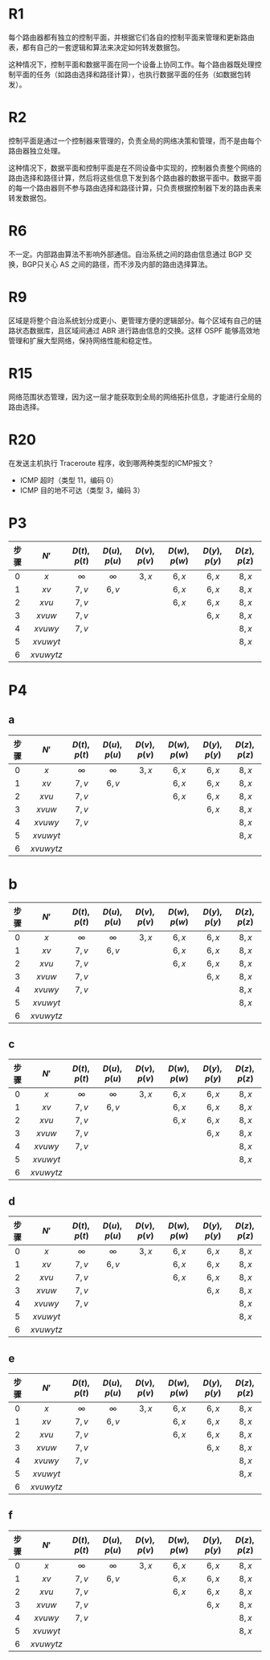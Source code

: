 # R1

每个路由器都有独立的控制平面，并根据它们各自的控制平面来管理和更新路由表，都有自己的一套逻辑和算法来决定如何转发数据包。

这种情况下，控制平面和数据平面在同一个设备上协同工作。每个路由器既处理控制平面的任务（如路由选择和路径计算），也执行数据平面的任务（如数据包转发）。

# R2

控制平面是通过一个控制器来管理的，负责全局的网络决策和管理，而不是由每个路由器独立处理。

这种情况下，数据平面和控制平面是在不同设备中实现的，控制器负责整个网络的路由选择和路径计算，然后将这些信息下发到各个路由器的数据平面中。数据平面的每一个路由器则不参与路由选择和路径计算，只负责根据控制器下发的路由表来转发数据包。

# R6

不一定。内部路由算法不影响外部通信。自治系统之间的路由信息通过 BGP 交换，BGP只关心 AS 之间的路径，而不涉及内部的路由选择算法。

# R9

区域是将整个自治系统划分成更小、更管理方便的逻辑部分。每个区域有自己的链路状态数据库，且区域间通过 ABR 进行路由信息的交换。这样 OSPF 能够高效地管理和扩展大型网络，保持网络性能和稳定性。

# R15

网络范围状态管理，因为这一层才能获取到全局的网络拓扑信息，才能进行全局的路由选择。

# R20

在发送主机执行 Traceroute 程序，收到哪两种类型的ICMP报文？

- ICMP 超时（类型 11，编码 0）
- ICMP 目的地不可达（类型 3，编码 3）

# P3

| 步骤 |   $N'$    | $D(t),p(t)$ | $D(u),p(u)$ | $D(v),p(v)$ | $D(w),p(w)$ | $D(y),p(y)$ | $D(z),p(z)$ |
| :--: | :-------: | :---------: | :---------: | :---------: | :---------: | :---------: | :---------: |
|  0   |    $x$    |  $\infty$   |  $\infty$   |    $3,x$    |    $6,x$    |    $6,x$    |    $8,x$    |
|  1   |   $xv$    |    $7,v$    |    $6,v$    |             |    $6,x$    |    $6,x$    |    $8,x$    |
|  2   |   $xvu$   |    $7,v$    |             |             |    $6,x$    |    $6,x$    |    $8,x$    |
|  3   |  $xvuw$   |    $7,v$    |             |             |             |    $6,x$    |    $8,x$    |
|  4   |  $xvuwy$  |    $7,v$    |             |             |             |             |    $8,x$    |
|  5   | $xvuwyt$  |             |             |             |             |             |    $8,x$    |
|  6   | $xvuwytz$ |             |             |             |             |             |             |

# P4

## a


| 步骤 |   $N'$    | $D(t),p(t)$ | $D(u),p(u)$ | $D(v),p(v)$ | $D(w),p(w)$ | $D(y),p(y)$ | $D(z),p(z)$ |
| :--: | :-------: | :---------: | :---------: | :---------: | :---------: | :---------: | :---------: |
|  0   |    $x$    |  $\infty$   |  $\infty$   |    $3,x$    |    $6,x$    |    $6,x$    |    $8,x$    |
|  1   |   $xv$    |    $7,v$    |    $6,v$    |             |    $6,x$    |    $6,x$    |    $8,x$    |
|  2   |   $xvu$   |    $7,v$    |             |             |    $6,x$    |    $6,x$    |    $8,x$    |
|  3   |  $xvuw$   |    $7,v$    |             |             |             |    $6,x$    |    $8,x$    |
|  4   |  $xvuwy$  |    $7,v$    |             |             |             |             |    $8,x$    |
|  5   | $xvuwyt$  |             |             |             |             |             |    $8,x$    |
|  6   | $xvuwytz$ |             |             |             |             |             |             |

# b


| 步骤 |   $N'$    | $D(t),p(t)$ | $D(u),p(u)$ | $D(v),p(v)$ | $D(w),p(w)$ | $D(y),p(y)$ | $D(z),p(z)$ |
| :--: | :-------: | :---------: | :---------: | :---------: | :---------: | :---------: | :---------: |
|  0   |    $x$    |  $\infty$   |  $\infty$   |    $3,x$    |    $6,x$    |    $6,x$    |    $8,x$    |
|  1   |   $xv$    |    $7,v$    |    $6,v$    |             |    $6,x$    |    $6,x$    |    $8,x$    |
|  2   |   $xvu$   |    $7,v$    |             |             |    $6,x$    |    $6,x$    |    $8,x$    |
|  3   |  $xvuw$   |    $7,v$    |             |             |             |    $6,x$    |    $8,x$    |
|  4   |  $xvuwy$  |    $7,v$    |             |             |             |             |    $8,x$    |
|  5   | $xvuwyt$  |             |             |             |             |             |    $8,x$    |
|  6   | $xvuwytz$ |             |             |             |             |             |             |
## c


| 步骤 |   $N'$    | $D(t),p(t)$ | $D(u),p(u)$ | $D(v),p(v)$ | $D(w),p(w)$ | $D(y),p(y)$ | $D(z),p(z)$ |
| :--: | :-------: | :---------: | :---------: | :---------: | :---------: | :---------: | :---------: |
|  0   |    $x$    |  $\infty$   |  $\infty$   |    $3,x$    |    $6,x$    |    $6,x$    |    $8,x$    |
|  1   |   $xv$    |    $7,v$    |    $6,v$    |             |    $6,x$    |    $6,x$    |    $8,x$    |
|  2   |   $xvu$   |    $7,v$    |             |             |    $6,x$    |    $6,x$    |    $8,x$    |
|  3   |  $xvuw$   |    $7,v$    |             |             |             |    $6,x$    |    $8,x$    |
|  4   |  $xvuwy$  |    $7,v$    |             |             |             |             |    $8,x$    |
|  5   | $xvuwyt$  |             |             |             |             |             |    $8,x$    |
|  6   | $xvuwytz$ |             |             |             |             |             |             |


## d


| 步骤 |   $N'$    | $D(t),p(t)$ | $D(u),p(u)$ | $D(v),p(v)$ | $D(w),p(w)$ | $D(y),p(y)$ | $D(z),p(z)$ |
| :--: | :-------: | :---------: | :---------: | :---------: | :---------: | :---------: | :---------: |
|  0   |    $x$    |  $\infty$   |  $\infty$   |    $3,x$    |    $6,x$    |    $6,x$    |    $8,x$    |
|  1   |   $xv$    |    $7,v$    |    $6,v$    |             |    $6,x$    |    $6,x$    |    $8,x$    |
|  2   |   $xvu$   |    $7,v$    |             |             |    $6,x$    |    $6,x$    |    $8,x$    |
|  3   |  $xvuw$   |    $7,v$    |             |             |             |    $6,x$    |    $8,x$    |
|  4   |  $xvuwy$  |    $7,v$    |             |             |             |             |    $8,x$    |
|  5   | $xvuwyt$  |             |             |             |             |             |    $8,x$    |
|  6   | $xvuwytz$ |             |             |             |             |             |             |

## e


| 步骤 |   $N'$    | $D(t),p(t)$ | $D(u),p(u)$ | $D(v),p(v)$ | $D(w),p(w)$ | $D(y),p(y)$ | $D(z),p(z)$ |
| :--: | :-------: | :---------: | :---------: | :---------: | :---------: | :---------: | :---------: |
|  0   |    $x$    |  $\infty$   |  $\infty$   |    $3,x$    |    $6,x$    |    $6,x$    |    $8,x$    |
|  1   |   $xv$    |    $7,v$    |    $6,v$    |             |    $6,x$    |    $6,x$    |    $8,x$    |
|  2   |   $xvu$   |    $7,v$    |             |             |    $6,x$    |    $6,x$    |    $8,x$    |
|  3   |  $xvuw$   |    $7,v$    |             |             |             |    $6,x$    |    $8,x$    |
|  4   |  $xvuwy$  |    $7,v$    |             |             |             |             |    $8,x$    |
|  5   | $xvuwyt$  |             |             |             |             |             |    $8,x$    |
|  6   | $xvuwytz$ |             |             |             |             |             |             |

## f


| 步骤 |   $N'$    | $D(t),p(t)$ | $D(u),p(u)$ | $D(v),p(v)$ | $D(w),p(w)$ | $D(y),p(y)$ | $D(z),p(z)$ |
| :--: | :-------: | :---------: | :---------: | :---------: | :---------: | :---------: | :---------: |
|  0   |    $x$    |  $\infty$   |  $\infty$   |    $3,x$    |    $6,x$    |    $6,x$    |    $8,x$    |
|  1   |   $xv$    |    $7,v$    |    $6,v$    |             |    $6,x$    |    $6,x$    |    $8,x$    |
|  2   |   $xvu$   |    $7,v$    |             |             |    $6,x$    |    $6,x$    |    $8,x$    |
|  3   |  $xvuw$   |    $7,v$    |             |             |             |    $6,x$    |    $8,x$    |
|  4   |  $xvuwy$  |    $7,v$    |             |             |             |             |    $8,x$    |
|  5   | $xvuwyt$  |             |             |             |             |             |    $8,x$    |
|  6   | $xvuwytz$ |             |             |             |             |             |             |
